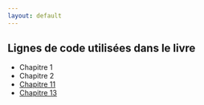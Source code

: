 ```yaml
---
layout: default
---
```


## Lignes de code utilisées dans le livre

   * Chapitre 1
   * Chapitre 2
   * [Chapitre 11](code/chap11_logistique.html)
   * [Chapitre 13](code/chap13_regul.html)



